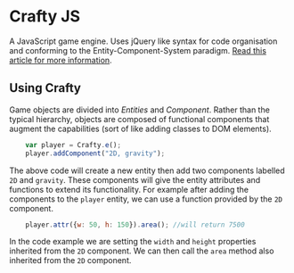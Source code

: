 # Crafty JS
A JavaScript game engine. Uses jQuery like syntax for code organisation and conforming to
the Entity-Component-System paradigm. [Read this article for more information](http://cowboyprogramming.com/2007/01/05/evolve-your-heirachy/).

## Using Crafty
Game objects are divided into *Entities* and *Component*. Rather than the typical hierarchy, objects are composed of
functional components that augment the capabilities (sort of like adding classes to DOM elements).

```javascript
    var player = Crafty.e();
	player.addComponent("2D, gravity");
```

The above code will create a new entity then add two components labelled `2D` and `gravity`. These components
will give the entity attributes and functions to extend its functionality. For example after adding the components
to the `player` entity, we can use a function provided by the `2D` component.

```javascript
    player.attr({w: 50, h: 150}).area(); //will return 7500
```

In the code example we are setting the `width` and `height` properties inherited from the `2D` component. We can
then call the `area` method also inherited from the `2D` component.
